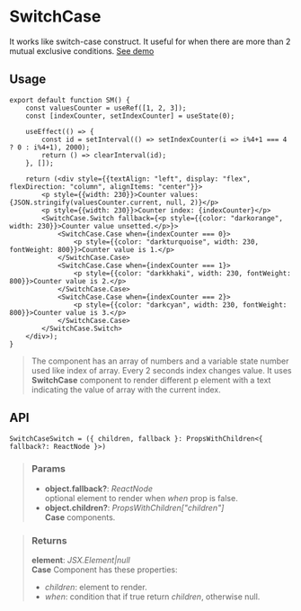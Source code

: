 # SwitchCase
It works like switch-case construct. It useful for when there are more than 2 mutual exclusive conditions. [See demo](https://nDriaDev.io/react-tools/#/components/SwitchCase)

## Usage

```tsx
export default function SM() {
	const valuesCounter = useRef([1, 2, 3]);
	const [indexCounter, setIndexCounter] = useState(0);

	useEffect(() => {
		const id = setInterval(() => setIndexCounter(i => i%4+1 === 4 ? 0 : i%4+1), 2000);
		return () => clearInterval(id);
	}, []);

	return (<div style={{textAlign: "left", display: "flex", flexDirection: "column", alignItems: "center"}}>
		<p style={{width: 230}}>Counter values: {JSON.stringify(valuesCounter.current, null, 2)}</p>
		<p style={{width: 230}}>Counter index: {indexCounter}</p>
		<SwitchCase.Switch fallback={<p style={{color: "darkorange", width: 230}}>Counter value unsetted.</p>}>
			<SwitchCase.Case when={indexCounter === 0}>
				<p style={{color: "darkturquoise", width: 230, fontWeight: 800}}>Counter value is 1.</p>
			</SwitchCase.Case>
			<SwitchCase.Case when={indexCounter === 1}>
				<p style={{color: "darkkhaki", width: 230, fontWeight: 800}}>Counter value is 2.</p>
			</SwitchCase.Case>
			<SwitchCase.Case when={indexCounter === 2}>
				<p style={{color: "darkcyan", width: 230, fontWeight: 800}}>Counter value is 3.</p>
			</SwitchCase.Case>
		</SwitchCase.Switch>
	</div>);
}
```

> The component has an array of numbers and a variable state number used like index of array. Every 2 seconds index changes value. It uses __SwitchCase__ component to render different p element with a text indicating the value of array with the current index.


## API

```tsx
SwitchCaseSwitch = ({ children, fallback }: PropsWithChildren<{ fallback?: ReactNode }>)
```

> ### Params
>
> - __object.fallback?__: _ReactNode_  
optional element to render when _when_ prop is false.
> - __object.children?__: _PropsWithChildren<any>["children"]_  
__Case__ components.
>

> ### Returns
>
> __element__:  _JSX.Element|null_  
> __Case__ Component has these properties:
> - _children_: element to render.
> - _when_: condition that if true return _children_, otherwise null.
>